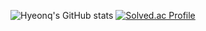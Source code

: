 ![Hyeonq's GitHub stats](https://github-readme-stats.vercel.app/api?username=Hyeonqz&show_icons=true&theme=radical)
[![Solved.ac Profile](http://mazassumnida.wtf/api/v2/generate_badge?boj=wlsgusrb78)](https://solved.ac/wlsgusrb78/)
